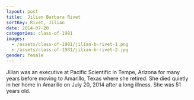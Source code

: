 ```yaml
---
layout: post
title:  Jilian Barbara Rivet
sortKey: Rivet, Jilian
date: 2014-07-20
categories: class-of-1981
images:
  - /assets/class-of-1981/jilian-b-rivet-1.png
  - /assets/class-of-1981/jilian-b-rivet-2.jpg
gender: female
---
```

Jilian was an executive at Pacific Scientific in Tempe, Arizona for many years before moving to Amarillo, Texas where she retired.  She died quietly in her home in Amarillo on July 20, 2014 after a long illness.  She was 51 years old.
